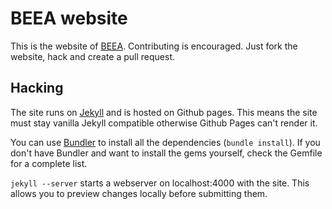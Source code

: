 BEEA website
============

This is the website of [BEEA](http://www.beea.nl). Contributing is encouraged. Just fork the website,
hack and create a pull request.

Hacking
-------

The site runs on [Jekyll](http://jekyllrb.com/) and is hosted on Github pages. This means the site
must stay vanilla Jekyll compatible otherwise Github Pages can't render it.

You can use [Bundler](http://gembundler.com/) to install all the dependencies (`bundle install`). 
If you don't have Bundler and want to install the gems yourself, check the Gemfile for a complete list.

`jekyll --server` starts a webserver on localhost:4000 with the site. This allows you to preview
changes locally before submitting them.
